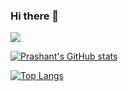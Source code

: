 ### Hi there 👋

![](https://komarev.com/ghpvc/?username=prashantgupta24)

<!--
**prashantgupta24/prashantgupta24** is a ✨ _special_ ✨ repository because its `README.md` (this file) appears on your GitHub profile.

Here are some ideas to get you started:

- 🔭 I’m currently working on ...
- 🌱 I’m currently learning ...
- 👯 I’m looking to collaborate on ...
- 🤔 I’m looking for help with ...
- 💬 Ask me about ...
- 📫 How to reach me: ...
- 😄 Pronouns: ...
- ⚡ Fun fact: ...
-->

[![Prashant's GitHub stats](https://github-readme-stats.vercel.app/api?username=prashantgupta24&show_icons=true)](https://github.com/anuraghazra/github-readme-stats)

[![Top Langs](https://github-readme-stats.vercel.app/api/top-langs/?username=prashantgupta24&layout=compact&hide=java,jupyter%20notebook&langs_count=6)](https://github.com/anuraghazra/github-readme-stats)

<!--
<a href="https://github.com/prashantgupta24/go-clip">
  <img align="center" src="https://github-readme-stats.vercel.app/api/pin/?username=prashantgupta24&repo=go-clip" />
</a>
<a href="https://github.com/prashantgupta24/automatic-mouse-mover">
  <img align="center" src="https://github-readme-stats.vercel.app/api/pin/?username=prashantgupta24&repo=automatic-mouse-mover" />
</a>


| Repo      | URL | Language |
| ----------- | ----------- | ----------- |
| A minimalistic clipboard manager for Mac   | https://github.com/prashantgupta24/go-clip        | Go
|A minimalistic go library/app to keep your mac active and alive| https://github.com/prashantgupta24/automatic-mouse-mover | Go
| A rest application to update firewalld rules on a linux server | https://github.com/prashantgupta24/firewalld-rest | Go
| MacOS Sleep/ Wake notifications | https://github.com/prashantgupta24/mac-sleep-notifier | Go
| A library to notify about any (pluggable) activity on your machine, and let you take action as needed | https://github.com/prashantgupta24/activity-tracker| Go
| Playing rock, paper and scissors using Visual Recognition | https://github.com/prashantgupta24/rock-paper-scissors | Python
| A minimalistic clipboard manager in python | https://github.com/prashantgupta24/clipboard-manager | Python
| A bulk email downloader from an IMAP server | https://github.com/prashantgupta24/bulk-email-downloader | Go
| An air hockey game in python using pyxel | https://github.com/prashantgupta24/python-air-hockey | Python
| The famous tic-tac-toe game | https://github.com/prashantgupta24/tic-tac-toe | Javascript
| Snake Game in Javacript     | https://github.com/prashantgupta24/snake-javascript   | Javascript |
| Afully working prototype of cryptocurrency using blockchain | https://github.com/prashantgupta24/blockchain | Python
-->
